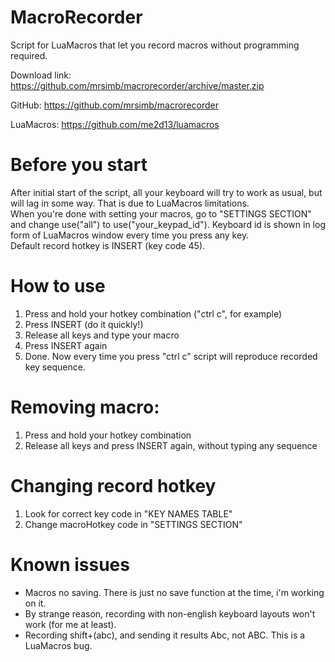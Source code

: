 # MacroRecorder
Script for LuaMacros that let you record macros without programming required.

Download link:
https://github.com/mrsimb/macrorecorder/archive/master.zip

GitHub:
https://github.com/mrsimb/macrorecorder

LuaMacros:
https://github.com/me2d13/luamacros

# Before you start
After initial start of the script, all your keyboard will try to work as usual, but will lag in some way. That is due to LuaMacros limitations.  
When you're done with setting your macros, go to "SETTINGS SECTION" and change use("all") to use("your_keypad_id"). Keyboard id is shown in log form of LuaMacros window every time you press any key.  
Default record hotkey is INSERT (key code 45).

# How to use
1. Press and hold your hotkey combination ("ctrl c", for example)
2. Press INSERT (do it quickly!)
3. Release all keys and type your macro
4. Press INSERT again
5. Done. Now every time you press "ctrl c" script will reproduce recorded key sequence.

# Removing macro:
1. Press and hold your hotkey combination
2. Release all keys and press INSERT again, without typing any sequence

# Changing record hotkey
1. Look for correct key code in "KEY NAMES TABLE"
2. Change macroHotkey code in "SETTINGS SECTION"

# Known issues
- Macros no saving. There is just no save function at the time, i'm working on it.
- By strange reason, recording with non-english keyboard layouts won't work (for me at least).
- Recording shift+(abc), and sending it results Abc, not ABC. This is a LuaMacros bug.
